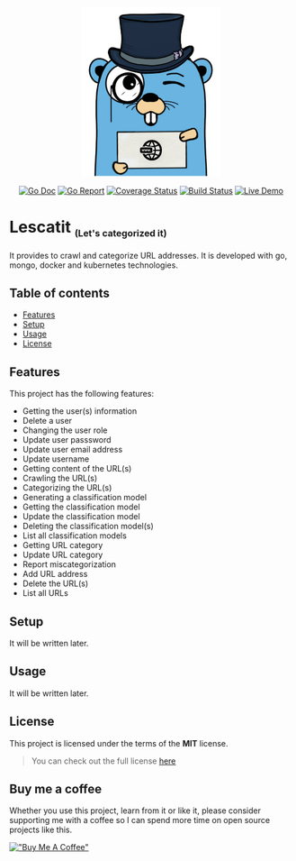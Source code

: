 <p align="center">
  <img width="250" height="300" src="images/logo.png">
</p>

<p align="center">
<a href="https://pkg.go.dev/"><img src="https://img.shields.io/badge/%F0%9F%93%9A%20godoc-pkg-informational.svg" alt="Go Doc"></a> <a href="https://goreportcard.com/"><img src="https://img.shields.io/badge/%F0%9F%93%9D%20goreport-X+-success.svg" alt="Go Report"></a> <a href="https://gocover.io/"><img src="https://img.shields.io/badge/%F0%9F%94%8E%20gocover-X%25-success.svg" alt="Coverage Status"></a> <a href="https://travis-ci.com/"><img src="https://img.shields.io/badge/%E2%9A%99%20build-X-success.svg" alt="Build Status"></a> <a href="https://lescatit.com/"><img src="https://img.shields.io/badge/%F0%9F%93%BD%20demo-online-red.svg" alt="Live Demo"></a>
</p>

# Lescatit <sub><small><small>(Let's categorized it)</small></small></sub>

It provides to crawl and categorize URL addresses. It is developed with go, mongo, docker and kubernetes technologies.

## Table of contents
* [Features](#features)
* [Setup](#setup)
* [Usage](#usage)
* [License](#license)

## Features
This project has the following features:
* Getting the user(s) information
* Delete a user
* Changing the user role
* Update user passsword
* Update user email address
* Update username
* Getting content of the URL(s)
* Crawling the URL(s)
* Categorizing the URL(s)
* Generating a classification model
* Getting the classification model
* Update the classification model
* Deleting the classification model(s)
* List all classification models
* Getting URL category
* Update URL category
* Report miscategorization
* Add URL address
* Delete the URL(s)
* List all URLs
	
## Setup

It will be written later.

## Usage

It will be written later.

## License

This project is licensed under the terms of the **MIT** license.
>You can check out the full license [here](https://github.com/mtnmunuklu/Lescatit/blob/main/LICENSE)

## Buy me a coffee

Whether you use this project, learn from it or like it, please consider supporting me with a coffee so I can spend more time on open source projects like this.

[!["Buy Me A Coffee"](https://www.buymeacoffee.com/assets/img/custom_images/orange_img.png)](https://www.buymeacoffee.com/mtnmunuklu)
